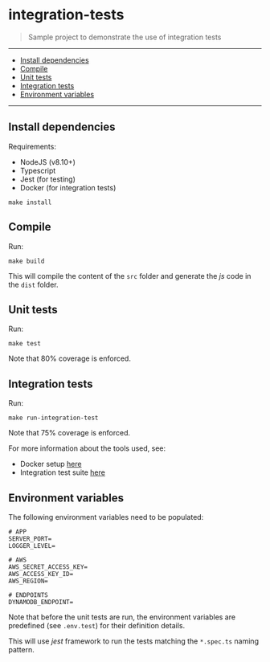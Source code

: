 # integration-tests

> Sample project to demonstrate the use of integration tests

___

- [Install dependencies](#install-dependencies)
- [Compile](#compile)
- [Unit tests](#unit-tests)
- [Integration tests](#integration-tests)
- [Environment variables](#environment-variables)
___


## Install dependencies

Requirements:
* NodeJS (v8.10+)
* Typescript
* Jest (for testing)
* Docker (for integration tests)

```
make install
```

## Compile

Run:
```
make build
```

This will compile the content of the `src` folder and generate the *js* code in the `dist` folder.


## Unit tests

Run:
```
make test
```

Note that 80% coverage is enforced.


## Integration tests

Run:
```
make run-integration-test
```

Note that 75% coverage is enforced.

For more information about the tools used, see:
- Docker setup [here](./docker/README.md)
- Integration test suite [here](./test-integration/README.md)


## Environment variables

The following environment variables need to be populated:
```
# APP
SERVER_PORT=
LOGGER_LEVEL=

# AWS
AWS_SECRET_ACCESS_KEY=
AWS_ACCESS_KEY_ID=
AWS_REGION=

# ENDPOINTS
DYNAMODB_ENDPOINT=
```

Note that before the unit tests are run, the environment variables are predefined
(see `.env.test`) for their definition details.


This will use *jest* framework to run the tests matching the `*.spec.ts` naming pattern.

